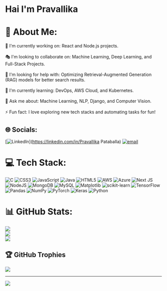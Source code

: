 # Hai I'm Pravallika
# 💫 About Me:
🎤 I'm currently working on: React and Node.js projects.<br><br>🎭 I'm looking to collaborate on: Machine Learning, Deep Learning, and Full-Stack Projects.<br><br>🤝 I'm looking for help with: Optimizing Retrieval-Augmented Generation (RAG) models for better search results.<br><br>🌱 I'm currently learning: DevOps, AWS Cloud, and Kubernetes.<br><br>💬 Ask me about: Machine Learning, NLP, Django, and Computer Vision.<br><br>⚡ Fun fact: I love exploring new tech stacks and automating tasks for fun!


## 🌐 Socials:
[![LinkedIn](https://img.shields.io/badge/LinkedIn-%230077B5.svg?logo=linkedin&logoColor=white)](https://linkedin.com/in/Pravallika Pataballa) [![email](https://img.shields.io/badge/Email-D14836?logo=gmail&logoColor=white)](mailto:pataballapravallika) 

# 💻 Tech Stack:
![C](https://img.shields.io/badge/c-%2300599C.svg?style=for-the-badge&logo=c&logoColor=white) ![CSS3](https://img.shields.io/badge/css3-%231572B6.svg?style=for-the-badge&logo=css3&logoColor=white) ![JavaScript](https://img.shields.io/badge/javascript-%23323330.svg?style=for-the-badge&logo=javascript&logoColor=%23F7DF1E) ![Java](https://img.shields.io/badge/java-%23ED8B00.svg?style=for-the-badge&logo=openjdk&logoColor=white) ![HTML5](https://img.shields.io/badge/html5-%23E34F26.svg?style=for-the-badge&logo=html5&logoColor=white) ![AWS](https://img.shields.io/badge/AWS-%23FF9900.svg?style=for-the-badge&logo=amazon-aws&logoColor=white) ![Azure](https://img.shields.io/badge/azure-%230072C6.svg?style=for-the-badge&logo=microsoftazure&logoColor=white) ![Next JS](https://img.shields.io/badge/Next-black?style=for-the-badge&logo=next.js&logoColor=white) ![NodeJS](https://img.shields.io/badge/node.js-6DA55F?style=for-the-badge&logo=node.js&logoColor=white) ![MongoDB](https://img.shields.io/badge/MongoDB-%234ea94b.svg?style=for-the-badge&logo=mongodb&logoColor=white) ![MySQL](https://img.shields.io/badge/mysql-4479A1.svg?style=for-the-badge&logo=mysql&logoColor=white) ![Matplotlib](https://img.shields.io/badge/Matplotlib-%23ffffff.svg?style=for-the-badge&logo=Matplotlib&logoColor=black) ![scikit-learn](https://img.shields.io/badge/scikit--learn-%23F7931E.svg?style=for-the-badge&logo=scikit-learn&logoColor=white) ![TensorFlow](https://img.shields.io/badge/TensorFlow-%23FF6F00.svg?style=for-the-badge&logo=TensorFlow&logoColor=white) ![Pandas](https://img.shields.io/badge/pandas-%23150458.svg?style=for-the-badge&logo=pandas&logoColor=white) ![NumPy](https://img.shields.io/badge/numpy-%23013243.svg?style=for-the-badge&logo=numpy&logoColor=white) ![PyTorch](https://img.shields.io/badge/PyTorch-%23EE4C2C.svg?style=for-the-badge&logo=PyTorch&logoColor=white) ![Keras](https://img.shields.io/badge/Keras-%23D00000.svg?style=for-the-badge&logo=Keras&logoColor=white) ![Python](https://img.shields.io/badge/python-3670A0?style=for-the-badge&logo=python&logoColor=ffdd54)
# 📊 GitHub Stats:
![](https://github-readme-stats.vercel.app/api?username=pataballapravallika&theme=dark&hide_border=false&include_all_commits=false&count_private=false)<br/>
![](https://github-readme-streak-stats.herokuapp.com/?user=pataballapravallika&theme=dark&hide_border=false)<br/>
![](https://github-readme-stats.vercel.app/api/top-langs/?username=pataballapravallika&theme=dark&hide_border=false&include_all_commits=false&count_private=false&layout=compact)

## 🏆 GitHub Trophies
![](https://github-profile-trophy.vercel.app/?username=pataballapravallika&theme=radical&no-frame=true&no-bg=false&margin-w=4)

---
[![](https://visitcount.itsvg.in/api?id=pataballapravallika&icon=0&color=0)](https://visitcount.itsvg.in)

<!-- Proudly created with GPRM ( https://gprm.itsvg.in ) -->
